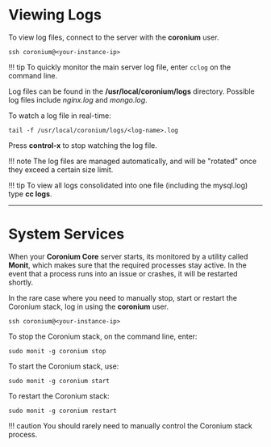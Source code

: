 # Viewing Logs

To view log files, connect to the server with the __coronium__ user.

```
ssh coronium@<your-instance-ip>
```

!!! tip
    To quickly monitor the main server log file, enter `cclog` on the command line.

Log files can be found in the __/usr/local/coronium/logs__ directory. Possible log files include _nginx.log_ and _mongo.log_.

To watch a log file in real-time:

```
tail -f /usr/local/coronium/logs/<log-name>.log
```

Press __control-x__ to stop watching the log file.

!!! note
    The log files are managed automatically, and will be "rotated" once they exceed a certain size limit.

!!! tip
    To view all logs consolidated into one file (including the mysql.log) type __cc logs__.

---

# System Services

When your __Coronium Core__ server starts, its monitored by a utility called __Monit__, which makes sure that the required processes stay active. In the event that a process runs into an issue or crashes, it will be restarted shortly.

In the rare case where you need to manually stop, start or restart the Coronium stack, log in using the __coronium__ user.

```
ssh coronium@<your-instance-ip>
```

To stop the Coronium stack, on the command line, enter:

```
sudo monit -g coronium stop
```

To start the Coronium stack, use:

```
sudo monit -g coronium start
```

To restart the Coronium stack:

```
sudo monit -g coronium restart
```

!!! caution
    You should rarely need to manually control the Coronium stack process.

